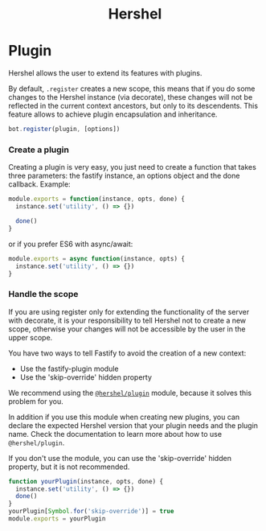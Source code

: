 <h1 align="center">Hershel</h1>

# Plugin

Hershel allows the user to extend its features with plugins.

By default, `.register` creates a new scope, this means that if you do some changes to the Hershel instance (via decorate), these changes will not be reflected in the current context ancestors, but only to its descendents. This feature allows to achieve plugin encapsulation and inheritance.

```js
bot.register(plugin, [options])
```

### Create a plugin

Creating a plugin is very easy, you just need to create a function that takes three parameters: the fastify instance, an options object and the done callback.
Example:

```js
module.exports = function(instance, opts, done) {
  instance.set('utility', () => {})

  done()
}
```

or if you prefer ES6 with async/await:

```js
module.exports = async function(instance, opts) {
  instance.set('utility', () => {})
}
```

### Handle the scope

If you are using register only for extending the functionality of the server with decorate, it is your responsibility to tell Hershel not to create a new scope, otherwise your changes will not be accessible by the user in the upper scope.

You have two ways to tell Fastify to avoid the creation of a new context:

- Use the fastify-plugin module
- Use the 'skip-override' hidden property

We recommend using the <a href="https://github.com/hershel/plugin">`@hershel/plugin`</a> module, because it solves this problem for you.

In addition if you use this module when creating new plugins, you can declare the expected Hershel version that your plugin needs and the plugin name. Check the documentation to learn more about how to use `@hershel/plugin`.

If you don't use the module, you can use the 'skip-override' hidden property, but it is not recommended.

```js
function yourPlugin(instance, opts, done) {
  instance.set('utility', () => {})
  done()
}
yourPlugin[Symbol.for('skip-override')] = true
module.exports = yourPlugin
```
